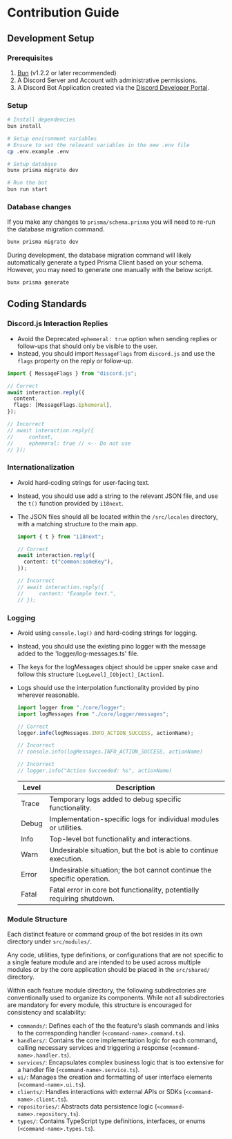 # Contribution Guide

## Development Setup

### Prerequisites

1. [Bun](https://bun.sh/) (v1.2.2 or later recommended)
2. A Discord Server and Account with administrative permissions.
3. A Discord Bot Application created via the [Discord Developer Portal](https://discord.com/developers/applications).

### Setup

```bash
# Install dependencies
bun install
```

```bash
# Setup environment variables
# Ensure to set the relevant variables in the new .env file
cp .env.example .env
```

```bash
# Setup database
bunx prisma migrate dev
```

```bash
# Run the bot
bun run start
```

### Database changes

If you make any changes to `prisma/schema.prisma` you will need to re-run the database migration command.

```bash
bunx prisma migrate dev
```

During development, the database migration command will likely automatically generate a typed Prisma Client based on your schema. However, you may need to generate one manually with the below script.

```bash
bunx prisma generate
```

## Coding Standards

### Discord.js Interaction Replies

- Avoid the Deprecated `ephemeral: true` option when sending replies or follow-ups that should only be visible to the user.
- Instead, you should import `MessageFlags` from `discord.js` and use the `flags` property on the reply or follow-up.

```typescript
import { MessageFlags } from "discord.js";

// Correct
await interaction.reply({
  content,
  flags: [MessageFlags.Ephemeral],
});

// Incorrect
// await interaction.reply({
//     content,
//     ephemeral: true // <-- Do not use
// });
```

### Internationalization

- Avoid hard-coding strings for user-facing text.
- Instead, you should use add a string to the relevant JSON file, and use the `t()` function provided by `i18next`.
- The JSON files should all be located within the `/src/locales` directory, with a matching structure to the main app.

  ```typescript
  import { t } from "i18next";

  // Correct
  await interaction.reply({
    content: t("common:someKey"),
  });

  // Incorrect
  // await interaction.reply({
  //     content: "Example text.",
  // });
  ```

### Logging

- Avoid using `console.log()` and hard-coding strings for logging.
- Instead, you should use the existing pino logger with the message added to the 'logger/log-messages.ts' file.
- The keys for the logMessages object should be upper snake case and follow this structure `[LogLevel]_[Object]_[Action]`.
- Logs should use the interpolation functionality provided by pino wherever reasonable.

  ```typescript
  import logger from "./core/logger";
  import logMessages from "./core/logger/messages";

  // Correct
  logger.info(logMessages.INFO_ACTION_SUCCESS, actionName);

  // Incorrect
  // console.info(logMessages.INFO_ACTION_SUCCESS, actionName)

  // Incorrect
  // logger.info("Action Succeeded: %s", actionName)
  ```

  | Level | Description                                                            |
  | ----- | ---------------------------------------------------------------------- |
  | Trace | Temporary logs added to debug specific functionality.                  |
  | Debug | Implementation-specific logs for individual modules or utilities.      |
  | Info  | Top-level bot functionality and interactions.                          |
  | Warn  | Undesirable situation, but the bot is able to continue execution.      |
  | Error | Undesirable situation; the bot cannot continue the specific operation. |
  | Fatal | Fatal error in core bot functionality, potentially requiring shutdown. |

### Module Structure

Each distinct feature or command group of the bot resides in its own directory under `src/modules/`.

Any code, utilities, type definitions, or configurations that are not specific to a single feature module and are intended to be used across multiple modules or by the core application should be placed in the `src/shared/` directory.

Within each feature module directory, the following subdirectories are conventionally used to organize its components. While not all subdirectories are mandatory for every module, this structure is encouraged for consistency and scalability:

- `commands/`: Defines each of the the feature's slash commands and links to the corresponding handler (`<command-name>.command.ts`).
- `handlers/`: Contains the core implementation logic for each command, calling necessary services and triggering a response (`<command-name>.handler.ts`).
- `services/`: Encapsulates complex business logic that is too extensive for a handler file (`<command-name>.service.ts`).
- `ui/`: Manages the creation and formatting of user interface elements (`<command-name>.ui.ts`).
- `clients/`: Handles interactions with external APIs or SDKs (`<command-name>.client.ts`).
- `repositories/`: Abstracts data persistence logic (`<command-name>.repository.ts`).
- `types/`: Contains TypeScript type definitions, interfaces, or enums (`<command-name>.types.ts`).
